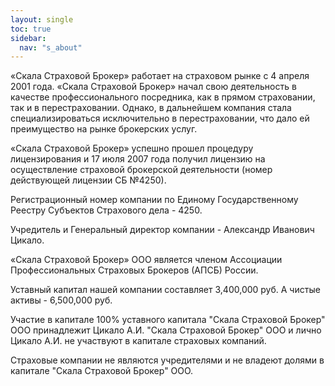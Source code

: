 ```yaml
---
layout: single
toc: true
sidebar:
  nav: "s_about"
---
```



«Скала Страховой Брокер» работает на страховом рынке с 4 апреля 2001 года.
«Скала Страховой Брокер» начал свою деятельность в качестве профессионального посредника, как в прямом страховании, так и в перестраховании. Однако, в дальнейшем компания стала специализироваться исключительно  в перестраховании, что дало ей преимущество на рынке брокерских услуг. 

«Скала Страховой Брокер» успешно прошел процедуру лицензирования и 17 июля 2007 года получил лицензию на осуществление страховой брокерской деятельности (номер действующей лицензии СБ №4250).

Регистрационный номер компании по Единому Государственному Реестру Субъектов Страхового дела  - 4250.

Учредитель и Генеральный директор компании - Александр Иванович Цикало.

«Скала Страховой Брокер» ООО является членом Ассоциации Профессиональных Страховых Брокеров (АПСБ) России.

Уставный капитал нашей компании составляет 3,400,000 руб. А чистые активы - 6,500,000 руб.

Участие в капитале
100% уставного капитала "Скала Страховой Брокер" ООО принадлежит Цикало А.И.
"Скала Страховой Брокер" ООО и лично Цикало А.И. не участвуют в капитале страховых компаний.

Страховые компании не являются учредителями и не владеют долями в капитале "Скала Страховой Брокер" ООО.
